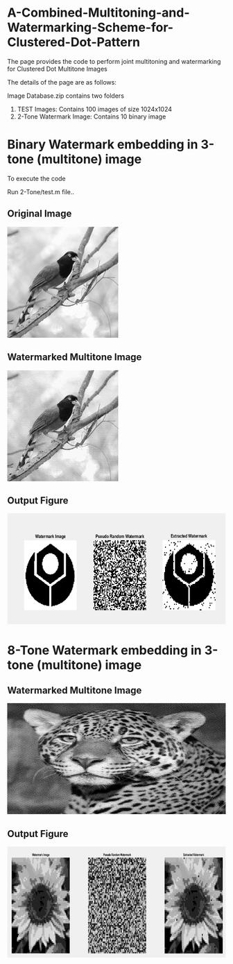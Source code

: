 # A-Combined-Multitoning-and-Watermarking-Scheme-for-Clustered-Dot-Pattern


The page provides the code to perform joint multitoning and watermarking for Clustered Dot Multitone Images

The details of the page are as follows:

Image Database.zip contains two folders

1) TEST Images: Contains 100 images of size 1024x1024
2) 2-Tone Watermark Image: Contains 10 binary image 
 

# Binary Watermark embedding in 3-tone (multitone) image
To execute the code 

Run 2-Tone/test.m file.. 

## Original Image

<img src="2-Tone/1 (94).JPEG" class="img-responsive" alt="" width="256" height="256"> </div>

## Watermarked Multitone Image
<img src="2-Tone/Watermarked Image.jpg" class="img-responsive" alt="" width="256" height="256"> </div>

## Output Figure
<img src="2-Tone/WM.jpg" class="img-responsive" alt="" width="700" height="256"> </div>


# 8-Tone Watermark embedding in 3-tone (multitone) image

## Watermarked Multitone Image
<img src="8-Tone/3WM8T.png" class="img-responsive" alt="" width="700" height="256"> </div>


## Output Figure
<img src="8-Tone/WM.jpg" class="img-responsive" alt="" width="700" height="256"> </div>






 
 
 
 
